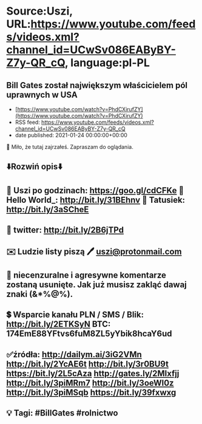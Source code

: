 # Source:Uszi, URL:https://www.youtube.com/feeds/videos.xml?channel_id=UCwSv086EAByBY-Z7y-QR_cQ, language:pl-PL

## Bill Gates został największym właścicielem pól uprawnych w USA
 - [https://www.youtube.com/watch?v=PhdCXirufZY](https://www.youtube.com/watch?v=PhdCXirufZY)
 - RSS feed: https://www.youtube.com/feeds/videos.xml?channel_id=UCwSv086EAByBY-Z7y-QR_cQ
 - date published: 2021-01-24 00:00:00+00:00

🤪 Miło, że tutaj zajrzałeś.  Zapraszam do oglądania.

⬇️Rozwiń opis⬇️
------------------------------------------------------------
👀 Uszi po godzinach: https://goo.gl/cdCFKe
👀 Hello World_: http://bit.ly/31BEhnv
👀 Tatusiek: http://bit.ly/3aSCheE
------------------------------------------------------------
👀 twitter: http://bit.ly/2B6jTPd
------------------------------------------------------------
✉️ Ludzie listy piszą 
🖊️ uszi@protonmail.com
------------------------------------------------------------
👺 niecenzuralne i agresywne komentarze zostaną usunięte.  Jak już musisz zakląć dawaj znaki (&*%@%).
------------------------------------------------------------
💲 Wsparcie kanału
PLN / SMS / Blik: http://bit.ly/2ETKSyN
BTC: 174EmE88YFtvs6fuM8ZL5yYbik8hcaY6ud
---------------------------------------------------------------
✅źródła:
http://dailym.ai/3iG2VMn
http://bit.ly/2YcAE6t
http://bit.ly/3r0BU9t
https://bit.ly/2L5cAza
http://gates.ly/2Mlxfjj
http://bit.ly/3piMRm7
http://bit.ly/3oeWl0z
http://bit.ly/3piMSqb
https://bit.ly/39fxwxg
-------------------------------------------------------------
💡 Tagi: #BillGates #rolnictwo 
--------------------------------------------------------------

